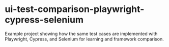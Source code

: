 # ui-test-comparison-playwright-cypress-selenium
Example project showing how the same test cases are implemented with Playwright, Cypress, and Selenium for learning and framework comparison.

